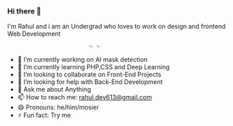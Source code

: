 ### Hi there 👋

I'm Rahul and i am an Undergrad who loves to work on design and frontend Web Development

                              ✨ ✨ 



- 🔭 I’m currently working on AI mask detection
- 🌱 I’m currently learning PHP,CSS and Deep Learning
- 👯 I’m looking to collaborate on Front-End Projects
- 🤔 I’m looking for help with Back-End Development
- 💬 Ask me about Anything
- 📫 How to reach me: rahul.dey613@gmail.com
- 😄 Pronouns: he/him/mosier
- ⚡ Fun fact: Try me
